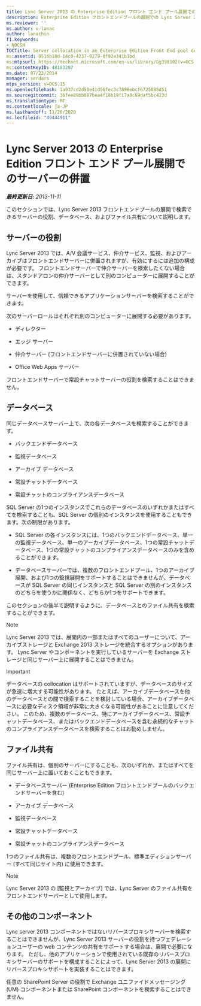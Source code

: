 ```yaml
---
title: Lync Server 2013 の Enterprise Edition フロント エンド プール展開でのサーバーの併置
description: Enterprise Edition フロントエンドプールの展開での Lync Server 2013 サーバーの場所
ms.reviewer: ''
ms.author: v-lanac
author: lanachin
f1.keywords:
- NOCSH
TOCTitle: Server collocation in an Enterprise Edition Front End pool deployment
ms:assetid: 0516b18d-14c0-4237-9279-0f92e341b1bd
ms:mtpsurl: https://technet.microsoft.com/en-us/library/Gg398102(v=OCS.15)
ms:contentKeyID: 48183287
ms.date: 07/23/2014
manager: serdars
mtps_version: v=OCS.15
ms.openlocfilehash: 1a937cd2d58e41d56fec3c7898ebcf6725086d51
ms.sourcegitcommit: 36fee89bb887bea4f18b19f17a8c69daf5bc423d
ms.translationtype: MT
ms.contentlocale: ja-JP
ms.lasthandoff: 11/26/2020
ms.locfileid: "49444911"
---
```

# <a name="server-collocation-in-an-enterprise-edition-front-end-pool-deployment-for-lync-server-2013"></a>Lync Server 2013 の Enterprise Edition フロント エンド プール展開でのサーバーの併置

<div data-xmlns="http://www.w3.org/1999/xhtml">

<div class="topic" data-xmlns="http://www.w3.org/1999/xhtml" data-msxsl="urn:schemas-microsoft-com:xslt" data-cs="https://msdn.microsoft.com/">

<div data-asp="https://msdn2.microsoft.com/asp">



</div>

<div id="mainSection">

<div id="mainBody">

<span> </span>

_**最終更新日:** 2013-11-11_

このセクションでは、Lync Server 2013 フロントエンドプールの展開で検索できるサーバーの役割、データベース、およびファイル共有について説明します。

<div>

## <a name="server-roles"></a>サーバーの役割

Lync Server 2013 では、A/V 会議サービス、仲介サービス、監視、およびアーカイブはフロントエンドサーバーに併置されますが、有効にするには追加の構成が必要です。 フロントエンドサーバーで仲介サーバーを検索したくない場合は、スタンドアロンの仲介サーバーとして別のコンピューターに展開することができます。

サーバーを使用して、信頼できるアプリケーションサーバーを検索することができます。

次のサーバーロールはそれぞれ別のコンピューターに展開する必要があります。

  - ディレクター

  - エッジ サーバー

  - 仲介サーバー (フロントエンドサーバーに併置されていない場合)

  - Office Web Apps サーバー

フロントエンドサーバーで常設チャットサーバーの役割を検索することはできません。

</div>

<div>

## <a name="databases"></a>データベース

同じデータベースサーバー上で、次の各データベースを検索することができます。

  - バックエンドデータベース

  - 監視データベース

  - アーカイブ データベース

  - 常設チャットデータベース

  - 常設チャットのコンプライアンスデータベース

SQL Server の1つのインスタンスでこれらのデータベースのいずれかまたはすべてを検索することも、SQL Server の個別のインスタンスを使用することもできます。次の制限があります。

  - SQL Server の各インスタンスには、1つのバックエンドデータベース、単一の監視データベース、単一のアーカイブデータベース、1つの常設チャットデータベース、1つの常設チャットのコンプライアンスデータベースのみを含めることができます。

  - データベースサーバーでは、複数のフロントエンドプール、1つのアーカイブ展開、および1つの監視展開をサポートすることはできませんが、データベースが SQL Server の同じインスタンスと SQL Server の別のインスタンスのどちらを使うかに関係なく、どちらか1つをサポートできます。

このセクションの後半で説明するように、データベースとのファイル共有を検索することができます。

<div>


> [!NOTE]  
> Lync Server 2013 では、展開内の一部またはすべてのユーザーについて、アーカイブストレージと Exchange 2013 ストレージを統合するオプションがあります。 Lync Server やコンポーネントを実行しているサーバーを Exchange ストレージと同じサーバー上に展開することはできません。



</div>

<div>


> [!IMPORTANT]  
> データベースの collocation はサポートされていますが、データベースのサイズが急速に増大する可能性があります。 たとえば、アーカイブデータベースを他のデータベースとの間で検索することを検討している場合、アーカイブデータベースに必要なディスク領域が非常に大きくなる可能性があることに注意してください。 このため、複数のデータベース、特にアーカイブデータベース、常設チャットデータベース、またはバックエンドデータベースを含む永続的なチャットのコンプライアンスデータベースを検索することはお勧めしません。



</div>

</div>

<div>

## <a name="file-share"></a>ファイル共有

ファイル共有は、個別のサーバーにすることも、次のいずれか、またはすべてを同じサーバー上に置いておくこともできます。

  - データベースサーバー (Enterprise Edition フロントエンドプールのバックエンドサーバーを含む)

  - アーカイブ データベース

  - 監視データベース

  - 常設チャットデータベース

  - 常設チャットのコンプライアンスデータベース

1つのファイル共有は、複数のフロントエンドプール、標準エディションサーバー (すべて同じサイト内) に使用できます。

<div>


> [!NOTE]  
> Lync Server 2013 の [監視とアーカイブ] では、Lync Server のファイル共有をフロントエンドサーバーとして使用します。



</div>

</div>

<div>

## <a name="other-components"></a>その他のコンポーネント

Lync server 2013 コンポーネントではないリバースプロキシサーバーを検索することはできませんが、Lync Server 2013 サーバーの役割を持つフェデレーションユーザーの web コンテンツの共有をサポートする場合は、展開で必要になります。 ただし、他のアプリケーションで使用されている既存のリバースプロキシサーバーのサポートを構成することによって、Lync Server 2013 の展開にリバースプロキシサポートを実装することはできます。

任意の SharePoint Server の役割で Exchange ユニファイドメッセージング (UM) コンポーネントまたは SharePoint コンポーネントを検索することはできません。

</div>

</div>

<span> </span>

</div>

</div>

</div>


